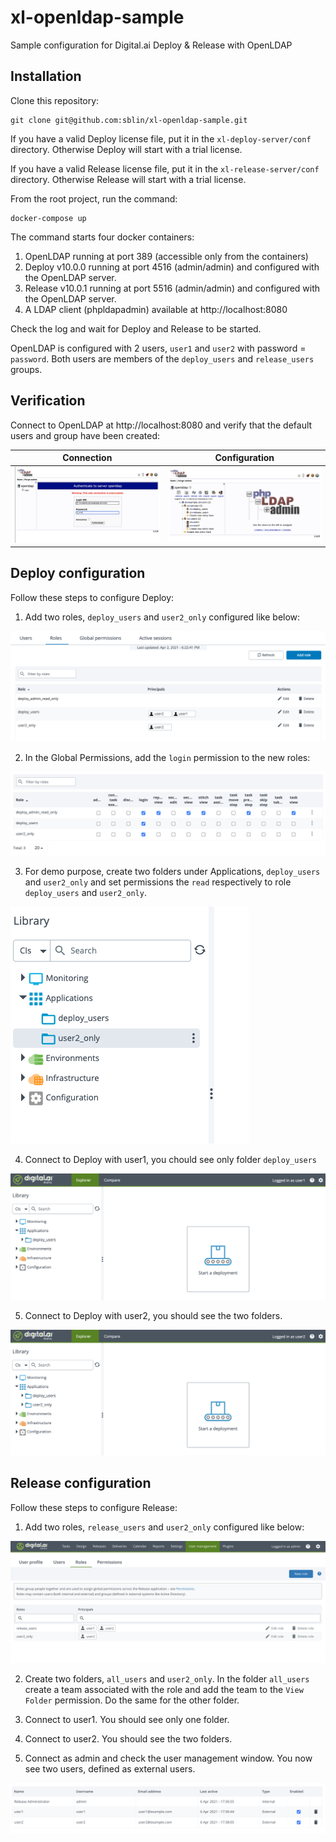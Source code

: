 # xl-openldap-sample
Sample configuration for Digital.ai Deploy & Release with OpenLDAP

## Installation

Clone this repository:

```
git clone git@github.com:sblin/xl-openldap-sample.git
```

If you have a valid Deploy license file, put it in the `xl-deploy-server/conf` directory. Otherwise Deploy will start with a trial license.

If you have a valid Release license file, put it in the `xl-release-server/conf` directory. Otherwise Release will start with a trial license.

From the root project, run the command:
```
docker-compose up
```

The command starts four docker containers:

1. OpenLDAP running at port 389 (accessible only from the containers)
2. Deploy v10.0.0 running at port 4516 (admin/admin) and configured with the OpenLDAP server.
3. Release v10.0.1 running at port 5516 (admin/admin) and configured with the OpenLDAP server.
3. A LDAP client (phpldapadmin) available at http://localhost:8080

Check the log and wait for Deploy and Release to be started.

OpenLDAP is configured with 2 users, `user1` and `user2` with password = `password`.
Both users are members of the `deploy_users` and `release_users` groups.

## Verification
Connect to OpenLDAP at http://localhost:8080 and verify that the default users and group have been created:


Connection            |  Configuration
:-------------------------:|:-------------------------:
![OpenLDAP Connection](images/openldap_connect.png)  |  ![Configuration](images/openldap.png) 

## Deploy configuration 

Follow these steps to configure Deploy:

1. Add two roles, `deploy_users` and `user2_only` configured like below:

![roles](images/roles.png)

2. In the Global Permissions, add the `login` permission to the new roles:

![permissions](images/permissions.png)

3. For demo purpose, create two folders under Applications, `deploy_users` and `user2_only` and set permissions the `read` respectively to role `deploy_users` and `user2_only`.

![applications](images/applications.png)

4. Connect to Deploy with user1, you chould see only folder `deploy_users`

![user1](images/user1.png)

5. Connect to Deploy with user2, you should see the two folders.

![user2](images/user2.png)

## Release configuration

Follow these steps to configure Release:

1. Add two roles, `release_users` and `user2_only` configured like below:

![roles](images/roles_release.png)

2. Create two folders, `all_users` and `user2_only`. In the folder `all_users` create a team associated with the role and add the team to the `View Folder` permission. Do the same for the other folder.

3. Connect to user1. You should see only one folder.
4. Connect to user2. You should see the two folders.
5. Connect as admin and check the user management window. You now see two users, defined as external users.

![release users](images/release_users.png)